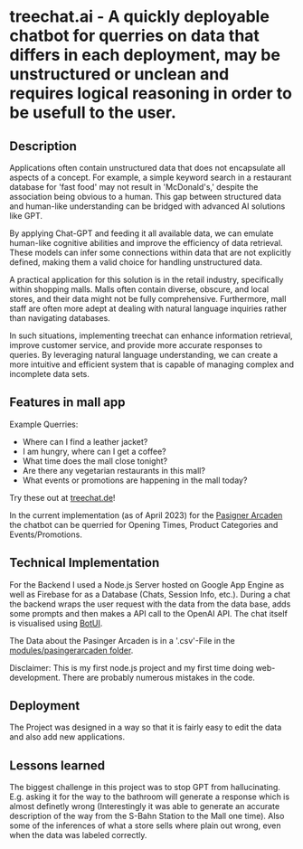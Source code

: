 # treechat.ai - A quickly deployable chatbot for querries on data that differs in each deployment, may be unstructured or unclean and requires logical reasoning in order to be usefull to the user.

## Description
Applications often contain unstructured data that does not encapsulate all aspects of a concept. For example, a simple keyword search in a restaurant database for 'fast food' may not result in 'McDonald's,' despite the association being obvious to a human. This gap between structured data and human-like understanding can be bridged with advanced AI solutions like GPT.

By applying Chat-GPT and feeding it all available data, we can emulate human-like cognitive abilities and improve the efficiency of data retrieval. These models can infer some connections within data that are not explicitly defined, making them a valid choice for handling unstructured data.

A practical application for this solution is in the retail industry, specifically within shopping malls. Malls often contain diverse, obscure, and local stores, and their data might not be fully comprehensive. Furthermore, mall staff are often more adept at dealing with natural language inquiries rather than navigating databases.

In such situations, implementing treechat can enhance information retrieval, improve customer service, and provide more accurate responses to queries. By leveraging natural language understanding, we can create a more intuitive and efficient system that is capable of managing complex and incomplete data sets.

## Features in mall app
Example Querries:
- Where can I find a leather jacket?
- I am hungry, where can I get a coffee?
- What time does the mall close tonight?
- Are there any vegetarian restaurants in this mall?
- What events or promotions are happening in the mall today?

Try these out at [treechat.de](https://treechat.de/pasingerarcaden)!

In the current implementation (as of April 2023) for the [Pasigner Arcaden](https://goo.gl/maps/recjCyiqaSfVi4Uy5) the chatbot can be querried for Opening Times, Product Categories and Events/Promotions.

## Technical Implementation
For the Backend I used a Node.js Server hosted on Google App Engine as well as Firebase for as a Database (Chats, Session Info, etc.). During a chat the backend wraps the user request with the data from the data base, adds some prompts and then makes a API call to the OpenAI API. The chat itself is visualised using [BotUI](https://botui.org).

The Data about the Pasinger Arcaden is in a '.csv'-File in the [modules/pasingerarcaden folder](modules/pasingerarcaden). 

Disclaimer: This is my first node.js project and my first time doing web-development. There are probably numerous mistakes in the code.

## Deployment
The Project was designed in a way so that it is fairly easy to edit the data and also add new applications.

## Lessons learned
The biggest challenge in this project was to stop GPT from hallucinating. E.g. asking it for the way to the bathroom will generate a response which is almost definetly wrong (Interestingly it was able to generate an accurate description of the way from the S-Bahn Station to the Mall one time). Also some of the inferences of what a store sells where plain out wrong, even when the data was labeled correctly. 
